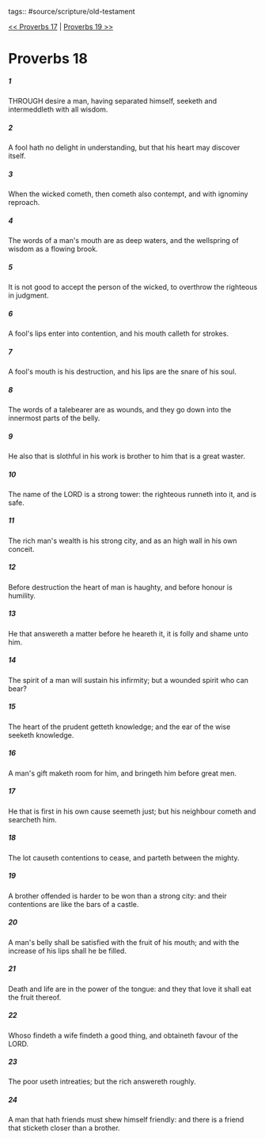 tags:: #source/scripture/old-testament

[<< Proverbs 17](source/scripture/old-testament/20_Proverbs/Proverbs_17.md) | [Proverbs 19 >>](source/scripture/old-testament/20_Proverbs/Proverbs_19.md)

# Proverbs 18

##### 1

THROUGH desire a man, having separated himself, seeketh and intermeddleth with all wisdom.

##### 2

A fool hath no delight in understanding, but that his heart may discover itself.

##### 3

When the wicked cometh, then cometh also contempt, and with ignominy reproach.

##### 4

The words of a man's mouth are as deep waters, and the wellspring of wisdom as a flowing brook.

##### 5

It is not good to accept the person of the wicked, to overthrow the righteous in judgment.

##### 6

A fool's lips enter into contention, and his mouth calleth for strokes.

##### 7

A fool's mouth is his destruction, and his lips are the snare of his soul.

##### 8

The words of a talebearer are as wounds, and they go down into the innermost parts of the belly.

##### 9

He also that is slothful in his work is brother to him that is a great waster.

##### 10

The name of the LORD is a strong tower: the righteous runneth into it, and is safe.

##### 11

The rich man's wealth is his strong city, and as an high wall in his own conceit.

##### 12

Before destruction the heart of man is haughty, and before honour is humility.

##### 13

He that answereth a matter before he heareth it, it is folly and shame unto him.

##### 14

The spirit of a man will sustain his infirmity; but a wounded spirit who can bear?

##### 15

The heart of the prudent getteth knowledge; and the ear of the wise seeketh knowledge.

##### 16

A man's gift maketh room for him, and bringeth him before great men.

##### 17

He that is first in his own cause seemeth just; but his neighbour cometh and searcheth him.

##### 18

The lot causeth contentions to cease, and parteth between the mighty.

##### 19

A brother offended is harder to be won than a strong city: and their contentions are like the bars of a castle.

##### 20

A man's belly shall be satisfied with the fruit of his mouth; and with the increase of his lips shall he be filled.

##### 21

Death and life are in the power of the tongue: and they that love it shall eat the fruit thereof.

##### 22

Whoso findeth a wife findeth a good thing, and obtaineth favour of the LORD.

##### 23

The poor useth intreaties; but the rich answereth roughly.

##### 24

A man that hath friends must shew himself friendly: and there is a friend that sticketh closer than a brother.
